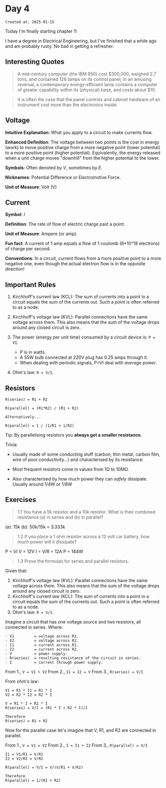 # Day 4

```
Created at: 2025-01-15
```

Today I'm finally starting chapter 1!

I have a degree in Electrical Engineering, but I've finished that a while ago
and am probably rusty. No bad in getting a refresher.

## Interesting Quotes

> A mid-century computer (the IBM 650) cost $300,000, weighed 2.7 tons, and
> contained 126 lamps on its control panel; in an amusing reversal, a
> contemporary energy-efficient lamp contains a computer of greater capability
> within its (physical) base, and costs about $10.

> It is often the case that the panel controls and cabinet hardware of an
> instrument cost more than the electronics inside.

## Voltage

**Intuitive Explanation**: What you apply to a circuit to make currents flow.

**Enhanced Definition**: The voltage between two points is the cost in energy
(work) to move positive charge from a more negative point (lower potential) to
a more positive point (higher potential). Equivalently, the energy released
when a unit charge moves "downhill" from the higher potential to the lower.

**Symbols**: Often denoted by *V*, sometimes by *E*.

**Nicknames**: Potential Difference or Electromotive Force.

**Unit of Measure**: Volt (V)

## Current

**Symbol**: *I*

**Definition**: The rate of flow of electric charge past a point.

**Unit of Measure**: Ampere (or amp).

**Fun fact**: A current of 1 amp equals a flow of 1 coulomb (6*10^18 electrons)
of charge per second.

**Conventions**: In a circuit, current flows from a more positive point to a
more negative one, even though the actual electron flow is in the opposite
direction!

## Important Rules

1. Kirchhoff's current law (KCL): The sum of currents into a point in a circuit
   equals the sum of the currents out. Such a point is often referred to as a
   node.

2. Kirchhoff's voltage law (KVL): Parallel connections have the same voltage
   across them. This also means that the sum of the voltage drops around any
   closed circuit is zero.

3. The power (energy per unit time) consumed by a circuit device is:
   `P = VI`.
   - P is in watts.
   - A 55W bulb connected at 220V plug has 0.25 amps through it.
   - When dealing with periodic signals, P=VI deal with _average power_.

4. Ohm's law: `R = V/I`.

## Resistors

```
R(series) = R1 + R2

R(parallel) = (R1*R2) / (R1 + R2)

Alternatively...

R(parallel) = 1 / (1/R1 + 1/R2)
```

Tip: By parallelising resistors you **always get a smaller resistance**.


Trivia:

- Usually made of some conducting stuff (carbon, thin metal, carbon film, wire of
poor conductivity...) and characterised by its resistance:

- Most frequent resistors come in values from 1Ω to 10MΩ.

- Also characterised by how much power they can *safely* dissipate. Usually
  around 1/4W or 1/8W

## Exercises

> 1.1 You have a 5k resistor and a 10k resistor. What is their combined
> resistance (a) in series and (b) in parallel?

(a): 15k
(b): 50k/15k = 3.333k

> 1.2 If you place a 1 ohm resistor across a 12 volt car battery, how much power
> will it dissipate?

P = VI
V = 12V
I = V/R = 12A
P = 144W

> 1.3 Prove the formulas for series and parallel resistors.

Given that:

1. Kirchhoff's voltage law (KVL): Parallel connections have the same voltage
   across them. This also means that the sum of the voltage drops around any
   closed circuit is zero.
2. Kirchhoff's current law (KCL): The sum of currents into a point in a circuit
   equals the sum of the currents out. Such a point is often referred to as a
   node.
3. Ohm's law: `R = V/I`.

Imagine a circuit that has one voltage source and two resistors, all connected
in series. Where:

```
- V1         = voltage across R1.
- V2         = voltage across R2.
- I1         = current across R1.
- I2         = current across R2.
- V          = power supply.
- R(series)  = resulting resistance of the circuit in series.
- I          = corrent through power supply.
```

From 1., `V = V1 + V2`
From 2., `I1 = I2 = V`
From 3., `R(series) = V/I`

From ohm's law:

```
V1 = R1 * I1 = R1 * I
V2 = R2 * I2 = R2 * I

V = R1 * I + R2 * I
R(series) = V/I = (R1 * I + R2 * I)/I

Therefore
R(series) = R1 + R2
```

Now for the parallel case let's imagine that V, R1, and R2 are connected in
parallel.

From 1., `V = V1 = V2`
From 2., `I = I1 + I2`
From 3., `R(parallel) = V/I`

```
I1 = V1/R1 = V/R1
I2 = V2/R2 = V/R2

R(parallel) = V/I = V/(V/R1 + V/R2)

Therefore
R(parallel) = 1/(R1 + R2)
```
